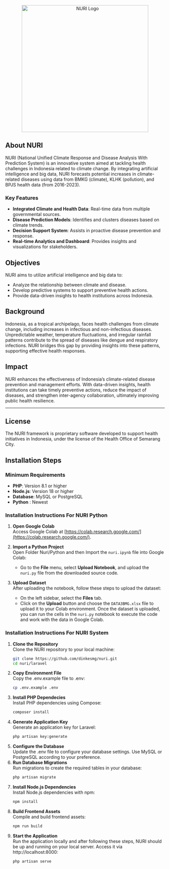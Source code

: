 <p align="center">
  <a href="https://nuri.qliniqu.com" target="_blank"><img src="https://nuri.qliniqu.com/assets/logo/logo.png" width="400" alt="NURI Logo"></a>
</p>

## About NURI

NURI (National Unified Climate Response and Disease Analysis With Prediction System) is an innovative system aimed at tackling health challenges in Indonesia related to climate change. By integrating artificial intelligence and big data, NURI forecasts potential increases in climate-related diseases using data from BMKG (climate), KLHK (pollution), and BPJS health data (from 2016-2023).

### Key Features

- **Integrated Climate and Health Data**: Real-time data from multiple governmental sources.
- **Disease Prediction Models**: Identifies and clusters diseases based on climate trends.
- **Decision Support System**: Assists in proactive disease prevention and response.
- **Real-time Analytics and Dashboard**: Provides insights and visualizations for stakeholders.

## Objectives

NURI aims to utilize artificial intelligence and big data to:

- Analyze the relationship between climate and disease.
- Develop predictive systems to support preventive health actions.
- Provide data-driven insights to health institutions across Indonesia.

## Background

Indonesia, as a tropical archipelago, faces health challenges from climate change, including increases in infectious and non-infectious diseases. Unpredictable weather, temperature fluctuations, and irregular rainfall patterns contribute to the spread of diseases like dengue and respiratory infections. NURI bridges this gap by providing insights into these patterns, supporting effective health responses.

## Impact

NURI enhances the effectiveness of Indonesia’s climate-related disease prevention and management efforts. With data-driven insights, health institutions can take timely preventive actions, reduce the impact of diseases, and strengthen inter-agency collaboration, ultimately improving public health resilience.

---

## License

The NURI framework is proprietary software developed to support health initiatives in Indonesia, under the license of the Health Office of Semarang City.

## Installation Steps

### Minimum Requirements

- **PHP**: Version 8.1 or higher
- **Node.js**: Version 18 or higher
- **Database**: MySQL or PostgreSQL
- **Python** : Newest

### Installation Instructions For NURI Python

1. **Open Google Colab**  
   Access Google Colab at [https://colab.research.google.com/](https://colab.research.google.com/).

2. **Import a Python Project**  
   Open Folder Nuri/Python and then Import the `nuri.ipynb` file into Google Colab:

   - Go to the **File** menu, select **Upload Notebook**, and upload the `nuri.py` file from the downloaded source code.

3. **Upload Dataset**  
   After uploading the notebook, follow these steps to upload the dataset:
   - On the left sidebar, select the **Files** tab.
   - Click on the **Upload** button and choose the `DATA3BMG.xlsx` file to upload it to your Colab environment.
     Once the dataset is uploaded, you can run the cells in the `nuri.py` notebook to execute the code and work with the data in Google Colab.

### Installation Instructions For NURI System

1. **Clone the Repository**  
   Clone the NURI repository to your local machine:
   ```bash
   git clone https://github.com/dinkesmg/nuri.git
   cd nuri/laravel
   ```
2. **Copy Environment File**  
   Copy the .env.example file to .env:
   ```bash
   cp .env.example .env
   ```
3. **Install PHP Dependecies**  
   Install PHP dependencies using Compose:
   ```bash
   composer install
   ```
4. **Generate Application Key**  
   Generate an application key for Laravel:
   ```bash
   php artisan key:generate
   ```
5. **Configure the Database**  
   Update the .env file to configure your database settings. Use MySQL or PostgreSQL according to your preference.
6. **Run Database Migrations**  
   Run migrations to create the required tables in your database:
   ```bash
   php artisan migrate
   ```
7. **Install Node.js Dependencies**  
   Install Node.js dependencies with npm:
   ```bash
   npm install
   ```
8. **Build Frontend Assets**  
   Compile and build frontend assets:
   ```bash
   npm run build
   ```
9. **Start the Application**  
   Run the application locally and after following these steps, NURI should be up and running on your local server. Access it via http://localhost:8000:
   ```bash
   php artisan serve
   ```
